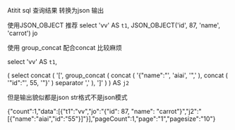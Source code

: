 Atitit sql 查询结果 转换为json 输出


使用JSON_OBJECT  推荐
select 'vv' AS `t1`,
JSON_OBJECT('id', 87, 'name', 'carrot') jo

使用 group_concat 配合concat 比较麻烦

select
   'vv' AS `t1`,

   (
      select concat
         (
            '[',
            group_concat
            (
               concat
               (
                  '{"name":"',
                  'aiai',
                  '",'
               ),
               concat
               (
                  '"id":"',
                  55,
                  '"}'
               )
               separator ','
            ),
            ']'
         )
   ) AS `j2`


但是输出貌似都是json str格式不是json模式


{"count":1,"data":[{"t1":"vv","jo":"{\"id\": 87, \"name\": \"carrot\"}","j2":"[{\"name\":\"aiai\",\"id\":\"55\"}]"}],"pageCount":1,"page":"1","pagesize":"10"}

